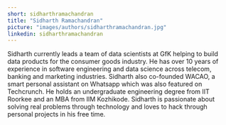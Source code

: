 ```yaml
---
short: sidharthramachandran
title: "Sidharth Ramachandran"
picture: "images/authors/sidharthramachandran.jpg"
linkedin: sidharthramachandran
---
```


Sidharth currently leads a team of data scientists at GfK helping to build data products for
the consumer goods industry. He has over 10 years of experience in software engineering and
data science across telecom, banking and marketing industries. Sidharth also co-founded WACAO,
a smart personal assistant on Whatsapp which was also featured on Techcrunch. He holds an
undergraduate engineering degree from IIT Roorkee and an MBA from IIM Kozhikode. Sidharth is
passionate about solving real problems through technology and loves to hack through personal
projects in his free time.